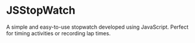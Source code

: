 # JSStopWatch
A simple and easy-to-use stopwatch developed using JavaScript. Perfect for timing activities or recording lap times.
